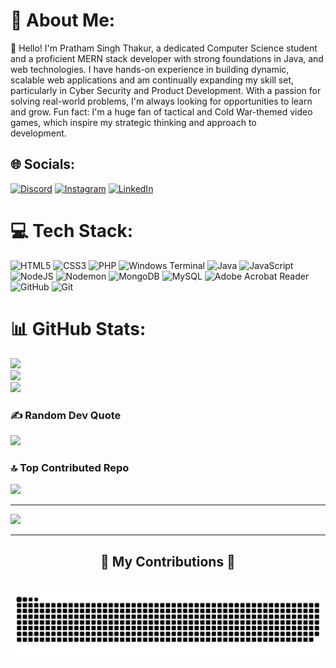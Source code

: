 # 💫 About Me:
👋 Hello! I'm Pratham Singh Thakur, a dedicated Computer Science student and a proficient MERN stack developer with strong foundations in Java, and web technologies. I have hands-on experience in building dynamic, scalable web applications and am continually expanding my skill set, particularly in Cyber Security and Product Development. With a passion for solving real-world problems, I'm always looking for opportunities to learn and grow. Fun fact: I'm a huge fan of tactical and Cold War-themed video games, which inspire my strategic thinking and approach to<br> development.


## 🌐 Socials:
[![Discord](https://img.shields.io/badge/Discord-%237289DA.svg?logo=discord&logoColor=white)](https://discord.gg/5895) [![Instagram](https://img.shields.io/badge/Instagram-%23E4405F.svg?logo=Instagram&logoColor=white)](https://instagram.com/pratham_singh_98) [![LinkedIn](https://img.shields.io/badge/LinkedIn-%230077B5.svg?logo=linkedin&logoColor=white)](https://linkedin.com/in/pratham-singh-thakur-9388a6200/?trk=public-profile-join-page) 

# 💻 Tech Stack:
![HTML5](https://img.shields.io/badge/html5-%23E34F26.svg?style=for-the-badge&logo=html5&logoColor=white) ![CSS3](https://img.shields.io/badge/css3-%231572B6.svg?style=for-the-badge&logo=css3&logoColor=white) ![PHP](https://img.shields.io/badge/php-%23777BB4.svg?style=for-the-badge&logo=php&logoColor=white) ![Windows Terminal](https://img.shields.io/badge/Windows%20Terminal-%234D4D4D.svg?style=for-the-badge&logo=windows-terminal&logoColor=white) ![Java](https://img.shields.io/badge/java-%23ED8B00.svg?style=for-the-badge&logo=openjdk&logoColor=white) ![JavaScript](https://img.shields.io/badge/javascript-%23323330.svg?style=for-the-badge&logo=javascript&logoColor=%23F7DF1E) ![NodeJS](https://img.shields.io/badge/node.js-6DA55F?style=for-the-badge&logo=node.js&logoColor=white) ![Nodemon](https://img.shields.io/badge/NODEMON-%23323330.svg?style=for-the-badge&logo=nodemon&logoColor=%BBDEAD) ![MongoDB](https://img.shields.io/badge/MongoDB-%234ea94b.svg?style=for-the-badge&logo=mongodb&logoColor=white) ![MySQL](https://img.shields.io/badge/mysql-4479A1.svg?style=for-the-badge&logo=mysql&logoColor=white) ![Adobe Acrobat Reader](https://img.shields.io/badge/Adobe%20Acrobat%20Reader-EC1C24.svg?style=for-the-badge&logo=Adobe%20Acrobat%20Reader&logoColor=white) ![GitHub](https://img.shields.io/badge/github-%23121011.svg?style=for-the-badge&logo=github&logoColor=white) ![Git](https://img.shields.io/badge/git-%23F05033.svg?style=for-the-badge&logo=git&logoColor=white)
# 📊 GitHub Stats:
![](https://github-readme-stats.vercel.app/api?username=prathamsingh2831&theme=dark&hide_border=false&include_all_commits=true&count_private=false)<br/>
![](https://github-readme-streak-stats.herokuapp.com/?user=prathamsingh2831&theme=dark&hide_border=false)<br/>
![](https://github-readme-stats.vercel.app/api/top-langs/?username=prathamsingh2831&theme=dark&hide_border=false&include_all_commits=true&count_private=false&layout=compact)

### ✍️ Random Dev Quote
![](https://quotes-github-readme.vercel.app/api?type=horizontal&theme=radical)

### 🔝 Top Contributed Repo
![](https://github-contributor-stats.vercel.app/api?username=prathamsingh2831&limit=5&theme=dark&combine_all_yearly_contributions=true)

---
[![](https://visitcount.itsvg.in/api?id=prathamsingh2831&icon=0&color=0)](https://visitcount.itsvg.in)

<hr/>

<div align="center">
  <h2>🐍 My Contributions 🐍</h2>
  <br>
  <img alt="snake eating my contributions" src="https://raw.githubusercontent.com/salesp07/salesp07/output/github-contribution-grid-snake.svg" />
  
  <br/><br/><br/>
</div>


<!-- Proudly created with GPRM ( https://gprm.itsvg.in ) -->
